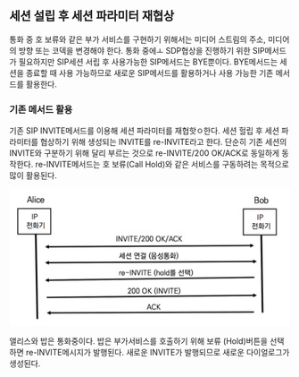 ## 세션 설립 후 세션 파라미터 재협상

통화 중 호 보류와 같은 부가 서비스를 구현하기 위해서는 미디어 스트림의 주소, 미디어의 방향 또는 코덱을 변경해야 한다. 통화 중에ㅗ SDP협상을 진행하기 위한 SIP메서드가 필요하지만 SIP세션 서립 후 사용가능한 SIP메서드는 BYE뿐이다. BYE메서드는 세션을 종료할 때 사용 가능하므로 새로운 SIP메서드를 활용하거나 사용 가능한 기존 메서드를 활용한다.

### 기존 메서드 활용

기존 SIP INVITE메서드를 이용해 세션 파라미터를 재협핫ㅇ한다. 세션 헐립 후 세션 파라미터를 협상하기 위해 생성되는 INVITE를 re-INVITE라고 한다. 단순히 기존 세션의 INVITE와 구분하기 위해 달리 부르는 것으로 re-INVITE/200 OK/ACK로 동일하게 동작한다. re-INVITE메서드는 호 보류(Call Hold)와 같은 서비스를 구동하려는 목적으로 많이 활용된다.

![호 보류 선택 시 re-INVITE](./image/20_1.png)

앨리스와 밥은 통화중이다. 밥은 부가서비스를 호출하기 위해 보류 (Hold)버튼을 선택하면 re-INVITE메시지가 발행된다. 새로운 INVITE가 발행되므로 새로운 다이얼로그가 생성된다.